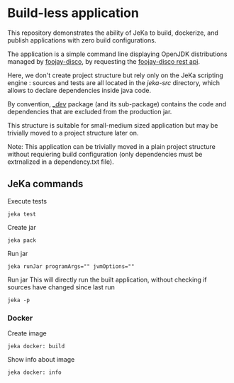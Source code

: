 # Build-less application

This repository demonstrates the ability of JeKa to build, dockerize, and publish applications with zero build configurations.

The application is a simple command line displaying OpenJDK distributions managed by [foojay-disco](https://foojay.io/today/disco-api-helping-you-to-find-any-openjdk-distribution/), 
by requesting the [foojay-disco rest api](https://api.foojay.io/swagger-ui/).

Here, we don't create project structure but rely only on the JeKa scripting engine : sources and tests are all located in 
the *jeka-src* directory, which allows to declare dependencies inside java code.

By convention, *[_dev](jeka-src/_dev)*  package (and its sub-package) contains the code and dependencies that are excluded from the production jar.

This structure is suitable for small-medium sized application but may be trivially moved to a project structure later on.

Note: 
This application can be trivially moved in a plain project structure without requiering build configuration (only dependencies must be extrnalized in a dependency.txt file).

## JeKa commands

Execute tests
```shell
jeka test
```

Create jar 
```shell
jeka pack
```

Run jar
```shell
jeka runJar programArgs="" jvmOptions=""
```

Run jar
This will directly run the built application, without checking if sources have changed since last run
```shell
jeka -p
```

### Docker

Create image
```shell
jeka docker: build
```
Show info about image
```shell
jeka docker: info
```
